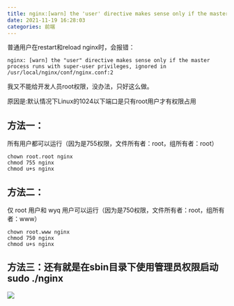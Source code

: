 ```yaml
---
title: nginx:[warn] the 'user' directive makes sense only if the master process runs with super-user
date: 2021-11-19 16:28:03
categories: 前端
---
```


普通用户在restart和reload nginx时，会报错：

`nginx: [warn] the "user" directive makes sense only if the master process runs with super-user privileges, ignored in /usr/local/nginx/conf/nginx.conf:2`

我又不能给开发人员root权限，没办法，只好这么做。

原因是:默认情况下Linux的1024以下端口是只有root用户才有权限占用

## 方法一：

所有用户都可以运行（因为是755权限，文件所有者：root，组所有者：root）
```
chown root.root nginx
chmod 755 nginx
chmod u+s nginx
```
## 方法二：

仅 root 用户和 wyq 用户可以运行（因为是750权限，文件所有者：root，组所有者：www）
```
chown root.www nginx
chmod 750 nginx
chmod u+s nginx
 ```

## 方法三：还有就是在sbin目录下使用管理员权限启动  sudo ./nginx
![](https://upload-images.jianshu.io/upload_images/10024246-704a97d27d1b2201.png?imageMogr2/auto-orient/strip%7CimageView2/2/w/1240)
